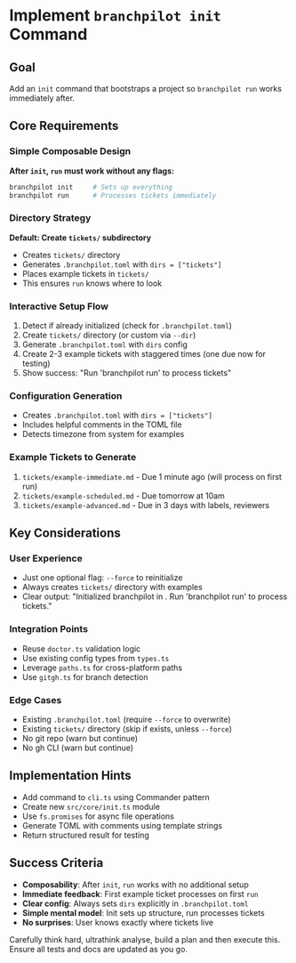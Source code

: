 # Implement `branchpilot init` Command

## Goal
Add an `init` command that bootstraps a project so `branchpilot run` works immediately after.

## Core Requirements

### Simple Composable Design
**After `init`, `run` must work without any flags:**
```bash
branchpilot init     # Sets up everything
branchpilot run      # Processes tickets immediately
```

### Directory Strategy
**Default: Create `tickets/` subdirectory**
- Creates `tickets/` directory
- Generates `.branchpilot.toml` with `dirs = ["tickets"]`
- Places example tickets in `tickets/`
- This ensures `run` knows where to look

### Interactive Setup Flow
1. Detect if already initialized (check for `.branchpilot.toml`)
2. Create `tickets/` directory (or custom via `--dir`)
3. Generate `.branchpilot.toml` with `dirs` config
4. Create 2-3 example tickets with staggered times (one due now for testing)
5. Show success: "Run 'branchpilot run' to process tickets"

### Configuration Generation
- Creates `.branchpilot.toml` with `dirs = ["tickets"]`
- Includes helpful comments in the TOML file
- Detects timezone from system for examples

### Example Tickets to Generate
1. `tickets/example-immediate.md` - Due 1 minute ago (will process on first run)
2. `tickets/example-scheduled.md` - Due tomorrow at 10am
3. `tickets/example-advanced.md` - Due in 3 days with labels, reviewers

## Key Considerations

### User Experience
- Just one optional flag: `--force` to reinitialize
- Always creates `tickets/` directory with examples
- Clear output: "Initialized branchpilot in <path>. Run 'branchpilot run' to process tickets."

### Integration Points
- Reuse `doctor.ts` validation logic
- Use existing config types from `types.ts`
- Leverage `paths.ts` for cross-platform paths
- Use `gitgh.ts` for branch detection

### Edge Cases
- Existing `.branchpilot.toml` (require `--force` to overwrite)
- Existing `tickets/` directory (skip if exists, unless `--force`)
- No git repo (warn but continue)
- No gh CLI (warn but continue)

## Implementation Hints
- Add command to `cli.ts` using Commander pattern
- Create new `src/core/init.ts` module
- Use `fs.promises` for async file operations
- Generate TOML with comments using template strings
- Return structured result for testing

## Success Criteria
- **Composability**: After `init`, `run` works with no additional setup
- **Immediate feedback**: First example ticket processes on first `run`
- **Clear config**: Always sets `dirs` explicitly in `.branchpilot.toml`
- **Simple mental model**: Init sets up structure, run processes tickets
- **No surprises**: User knows exactly where tickets live

Carefully think hard, ultrathink analyse, build a plan and then execute this. Ensure all tests and docs are updated as you go.
